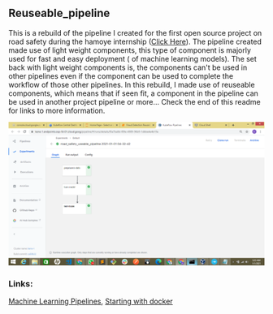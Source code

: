 ## Reuseable_pipeline

This is a rebuild of the pipeline I created for the first open source project on road safety during the hamoye internship ([Click Here](https://github.com/HamoyeHQ/stage-f-01-road-safety)). The pipeline created made use of light weight components, 
this type of component is majorly used for fast and easy deployment ( of machine learning models). The set back with light weight components is, the components can't be used in other pipelines even if the component can be used to complete the workflow of those other pipelines. 
In this rebuild, I made use of reuseable components, which means that if seen fit, a component in the pipeline can be used in another project pipeline or more... Check the end of this readme for links to more information.

![images](images/reusable_pipeline_graph.png)

### Links:
[Machine Learning Pipelines](https://towardsdatascience.com/machine-learning-pipelines-with-kubeflow-4c59ad05522), 
[Starting with docker](https://medium.com/swlh/python-how-starting-with-docker-d2be73d9ae92)
